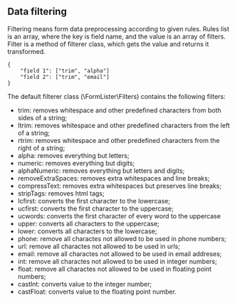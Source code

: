 ## Data filtering
Filtering means form data preprocessing according to given rules. 
Rules list is an array, where the key is field name, and the value is an array of filters. Filter is a method of filterer class, which gets the value and returns it transformed.
```
{
    "field 1": ["trim", "alpha"]
    "field 2": ["trim", "email"]
}
```

The default filterer class (\FormLister\Filters) contains the following filters:

- trim: removes whitespace and other predefined characters from both sides of a string;
- ltrim: removes whitespace and other predefined characters from the left of a string;
- rtrim: removes whitespace and other predefined characters from the right of a string;
- alpha: removes everything but letters;
- numeric: removes everything but digits;
- alphaNumeric: removes everything but letters and digits;
- removeExtraSpaces: removes extra whitespaces and line breaks;
- compressText: removes extra whitespaces but preserves line breaks;
- stripTags: removes html tags;
- lcfirst: converts the first character to the lowercase;
- ucfirst: converts the first character to the uppercase;
- ucwords: converts the first character of every word to the uppercase
- upper: converts all characters to the uppercase;
- lower: converts all characters to the lowercase;
- phone: remove all charactes not allowed to be used in phone numbers;
- url: remove all charactes not allowed to be used in urls;
- email: remove all charactes not allowed to be used in email addreses;
- int: remove all charactes not allowed to be used in integer numbers;
- float: remove all charactes not allowed to be used in floating point numbers;
- castInt: converts value to the integer number;
- castFloat: converts value to the floating point number.

